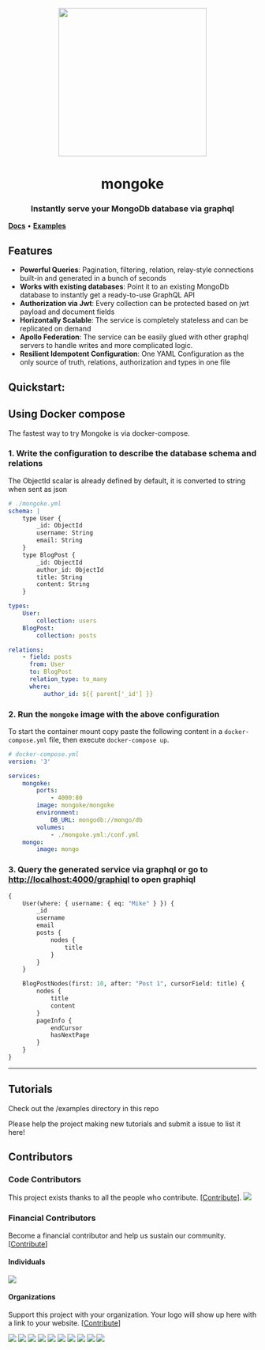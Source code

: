 <p align="center">
  <img width="300" src="https://github.com/remorses/mongoke/blob/master/.github/logo.jpg?raw=true">
</p>
<h1 align="center">mongoke</h1>
<h3 align="center">Instantly serve your MongoDb database via graphql</h3>

[**Docs**](https://mongoke.now.sh/docs/) • [**Examples**](https://github.com/remorses/mongoke/tree/master/examples)

## Features

-   **Powerful Queries**: Pagination, filtering, relation, relay-style connections built-in and generated in a bunch of seconds
-   **Works with existing databases**: Point it to an existing MongoDb database to instantly get a ready-to-use GraphQL API
-   **Authorization via Jwt**: Every collection can be protected based on jwt payload and document fields
-   **Horizontally Scalable**: The service is completely stateless and can be replicated on demand
-   **Apollo Federation**: The service can be easily glued with other graphql servers to handle writes and more complicated logic.
-   **Resilient Idempotent Configuration**: One YAML Configuration as the only source of truth, relations, authorization and types in one file

## Quickstart:

## Using Docker compose

The fastest way to try Mongoke is via docker-compose.

### 1. Write the configuration to describe the database schema and relations

The ObjectId scalar is already defined by default, it is converted to string when sent as json

```yml
# ./mongoke.yml
schema: |
    type User {
        _id: ObjectId
        username: String
        email: String
    }
    type BlogPost {
        _id: ObjectId
        author_id: ObjectId
        title: String
        content: String
    }

types:
    User:
        collection: users
    BlogPost:
        collection: posts

relations:
    - field: posts
      from: User
      to: BlogPost
      relation_type: to_many
      where:
          author_id: ${{ parent['_id'] }}
```

### 2. Run the `mongoke` image with the above configuration

To start the container mount copy paste the following content in a `docker-compose.yml` file, then execute `docker-compose up`.

```yml
# docker-compose.yml
version: '3'

services:
    mongoke:
        ports:
            - 4000:80
        image: mongoke/mongoke
        environment:
            DB_URL: mongodb://mongo/db
        volumes:
            - ./mongoke.yml:/conf.yml
    mongo:
        image: mongo
```

### 3. Query the generated service via graphql or go to [http://localhost:4000/graphiql](http://localhost:4000/graphiql) to open graphiql

```graphql
{
    User(where: { username: { eq: "Mike" } }) {
        _id
        username
        email
        posts {
            nodes {
                title
            }
        }
    }

    BlogPostNodes(first: 10, after: "Post 1", cursorField: title) {
        nodes {
            title
            content
        }
        pageInfo {
            endCursor
            hasNextPage
        }
    }
}
```

---

## Tutorials

Check out the /examples directory in this repo

Please help the project making new tutorials and submit a issue to list it here!

## Contributors

### Code Contributors

This project exists thanks to all the people who contribute. [[Contribute](CONTRIBUTING.md)].
<a href="https://github.com/remorses/mongoke/graphs/contributors"><img src="https://opencollective.com/mongoke/contributors.svg?width=890&button=false" /></a>

### Financial Contributors

Become a financial contributor and help us sustain our community. [[Contribute](https://opencollective.com/mongoke/contribute)]

#### Individuals

<a href="https://opencollective.com/mongoke"><img src="https://opencollective.com/mongoke/individuals.svg?width=890"></a>

#### Organizations

Support this project with your organization. Your logo will show up here with a link to your website. [[Contribute](https://opencollective.com/mongoke/contribute)]

<a href="https://opencollective.com/mongoke/organization/0/website"><img src="https://opencollective.com/mongoke/organization/0/avatar.svg"></a>
<a href="https://opencollective.com/mongoke/organization/1/website"><img src="https://opencollective.com/mongoke/organization/1/avatar.svg"></a>
<a href="https://opencollective.com/mongoke/organization/2/website"><img src="https://opencollective.com/mongoke/organization/2/avatar.svg"></a>
<a href="https://opencollective.com/mongoke/organization/3/website"><img src="https://opencollective.com/mongoke/organization/3/avatar.svg"></a>
<a href="https://opencollective.com/mongoke/organization/4/website"><img src="https://opencollective.com/mongoke/organization/4/avatar.svg"></a>
<a href="https://opencollective.com/mongoke/organization/5/website"><img src="https://opencollective.com/mongoke/organization/5/avatar.svg"></a>
<a href="https://opencollective.com/mongoke/organization/6/website"><img src="https://opencollective.com/mongoke/organization/6/avatar.svg"></a>
<a href="https://opencollective.com/mongoke/organization/7/website"><img src="https://opencollective.com/mongoke/organization/7/avatar.svg"></a>
<a href="https://opencollective.com/mongoke/organization/8/website"><img src="https://opencollective.com/mongoke/organization/8/avatar.svg"></a>
<a href="https://opencollective.com/mongoke/organization/9/website"><img src="https://opencollective.com/mongoke/organization/9/avatar.svg"></a>
